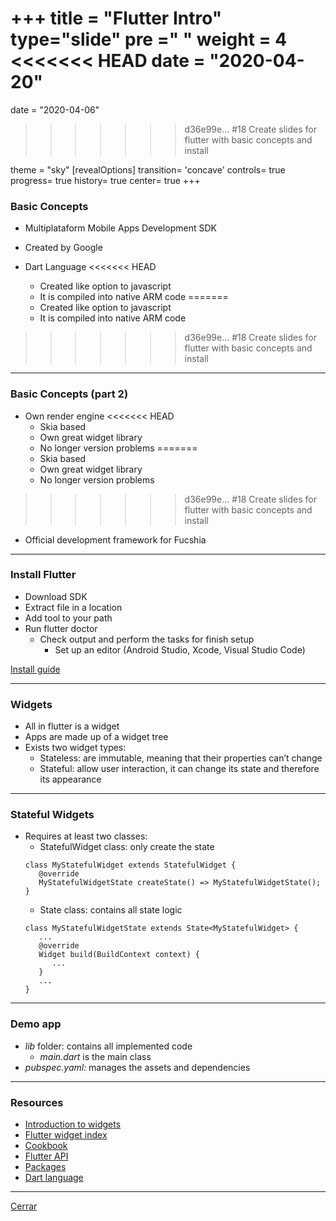 +++
title = "Flutter Intro"
type="slide"
pre ="<i class='fa fa-anchor'></i> "
weight = 4
<<<<<<< HEAD
date = "2020-04-20"
=======
date = "2020-04-06"
>>>>>>> d36e99e... #18 Create slides for flutter with basic concepts and install

theme = "sky"
[revealOptions]
transition= 'concave'
controls= true
progress= true
history= true
center= true
+++

### Basic Concepts

* Multiplataform Mobile Apps Development SDK

* Created by Google

* Dart Language
<<<<<<< HEAD
   - Created like option to javascript
   - It is compiled into native ARM code
=======
   * Created like option to javascript
   * It is compiled into native ARM code
>>>>>>> d36e99e... #18 Create slides for flutter with basic concepts and install

___

### Basic Concepts (part 2)

* Own render engine
<<<<<<< HEAD
   - Skia based
   - Own great widget library
   - No longer version problems
=======
   * Skia based
   * Own great widget library
   * No longer version problems
>>>>>>> d36e99e... #18 Create slides for flutter with basic concepts and install

* Official development framework for Fucshia

___

### Install Flutter

* Download SDK
* Extract file in a location
* Add tool to your path
* Run flutter doctor
   * Check output and perform the tasks for finish setup
      * Set up an editor (Android Studio, Xcode, Visual Studio Code)

[Install guide](https://flutter.dev/docs/get-started/install)

___

### Widgets

* All in flutter is a widget
* Apps are made up of a widget tree
* Exists two widget types:
   - Stateless: are immutable, meaning that their properties can’t change
   - Stateful: allow user interaction, it can change its state and therefore its appearance
___

### Stateful Widgets

* Requires at least two classes:
   - StatefulWidget class: only create the state
   ```
   class MyStatefulWidget extends StatefulWidget {
      @override
      MyStatefulWidgetState createState() => MyStatefulWidgetState();
   }
   ```
   - State class: contains all state logic
   ```
   class MyStatefulWidgetState extends State<MyStatefulWidget> {
      ...
      @override
      Widget build(BuildContext context) {
         ...
      }
      ...
   }
   ```
___

### Demo app

* *lib* folder: contains all implemented code
   - *main.dart* is the main class
* *pubspec.yaml:* manages the assets and dependencies

___

### Resources

* <a href="https://flutter.dev/docs/development/ui/widgets-intro" target="_blank">Introduction to widgets</a>
* <a href="https://flutter.dev/docs/reference/widgets" target="_blank">Flutter widget index</a>
* <a href="https://flutter.dev/docs/cookbook" target="_blank">Cookbook</a>
* <a href="https://api.flutter.dev/" target="_blank">Flutter API</a>
* <a href="https://pub.dev/" target="_blank">Packages</a>
* <a href="https://dart.dev/guides/language/language-tour" target="_blank">Dart language</a>


___

[Cerrar](/posts/development)
